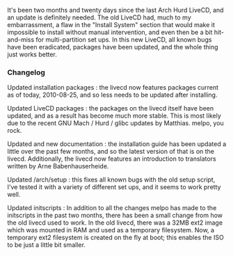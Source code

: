 It's been two months and twenty days since the last Arch Hurd LiveCD, and an update is definitely needed. The old LiveCD had, much to my embarrassment, a flaw in the "Install System" section that would make it impossible to install without manual intervention, and even then be a bit hit-and-miss for multi-partition set ups. In this new LiveCD, all known bugs have been eradicated, packages have been updated, and the whole thing just works better.

### Changelog

Updated installation packages
: the livecd now features packages current as of today, 2010-08-25, and so less needs to be updated after installing.

Updated LiveCD packages
: the packages on the livecd itself have been updated, and as a result has become much more stable. This is most likely due to the recent GNU Mach / Hurd / glibc updates by Matthias. melpo, you rock.

Updated and new documentation
: the installation guide has been updated a little over the past few months, and so the latest version of that is on the livecd. Additionally, the livecd now features an introduction to translators written by Arne Babenhauserheide.

Updated /arch/setup
: this fixes all known bugs with the old setup script, I've tested it with a variety of different set ups, and it seems to work pretty well.

Updated initscripts
: In addition to all the changes melpo has made to the initscripts in the past two months, there has been a small change from how the old livecd used to work. In the old livecd, there was a 32MB ext2 image which was mounted in RAM and used as a temporary filesystem. Now, a temporary ext2 filesystem is created on the fly at boot; this enables the ISO to be just a little bit smaller.
